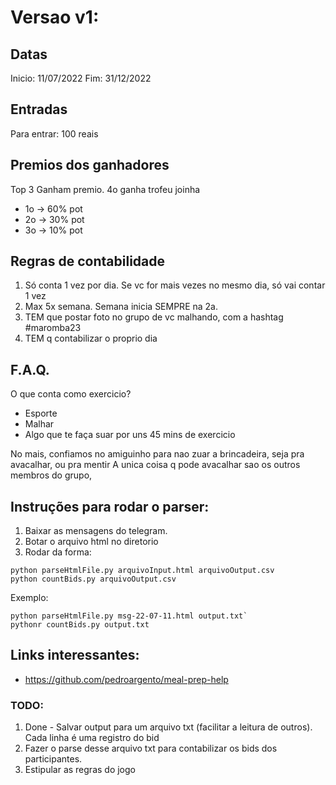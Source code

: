 # Versao v1:

## Datas

Inicio: 11/07/2022
Fim: 31/12/2022

## Entradas

Para entrar: 100 reais

## Premios dos ganhadores

Top 3 Ganham premio. 4o ganha trofeu joinha

- 1o -> 60% pot
- 2o -> 30% pot
- 3o -> 10% pot

## Regras de contabilidade

1. Só conta 1 vez por dia. Se vc for mais vezes no mesmo dia, só vai contar 1 vez
2. Max 5x semana. Semana inicia SEMPRE na 2a.
3. TEM que postar foto no grupo de vc malhando, com a hashtag #maromba23
4. TEM q contabilizar o proprio dia

## F.A.Q.

O que conta como exercicio?

- Esporte
- Malhar
- Algo que te faça suar por uns 45 mins de exercicio

No mais, confiamos no amiguinho para nao zuar a brincadeira, seja pra avacalhar, ou pra mentir
A unica coisa q pode avacalhar sao os outros membros do grupo,

## Instruções para rodar o parser:

1. Baixar as mensagens do telegram.
2. Botar o arquivo html no diretorio
3. Rodar da forma:

```
python parseHtmlFile.py arquivoInput.html arquivoOutput.csv
python countBids.py arquivoOutput.csv

```

Exemplo:

```
python parseHtmlFile.py msg-22-07-11.html output.txt`
pythonr countBids.py output.txt
```

## Links interessantes:

- https://github.com/pedroargento/meal-prep-help

### TODO:

1. Done - Salvar output para um arquivo txt (facilitar a leitura de outros). Cada linha é uma registro do bid
2. Fazer o parse desse arquivo txt para contabilizar os bids dos participantes.
3. Estipular as regras do jogo
